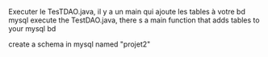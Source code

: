 Executer le TesTDAO.java, il y a  un main qui ajoute les tables à votre bd mysql
execute the TestDAO.java, there s a main function that adds tables to your mysql bd


create a schema in mysql named "projet2"
